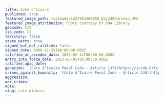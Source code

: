 ```yaml
---
title: Cote d’Ivoire
published: true
featured_image_path: /uploads/1427983460050_Day248bdriveq.JPG
featured_image_attribution: Photo courtesy of OMA Library
geocode: CIV
iso_code: CI
territory: false
state_party: true
signed_but_not_ratified: false
signed_date: 1998-11-29T00:00:00.000Z
ratified_or_acceded_date: 2013-02-14T00:00:00.000Z
entry_into_force_date: 2013-05-01T00:00:00.000Z
ratified_apic_date:
genocide: '[Cote d’Ivoire Penal Code - Article 137](https://iccdb.hrlc.net/data/doc/426/)'
crimes_against_humanity: '[Cote d’Ivoire Penal Code - Article 138](https://iccdb.hrlc.net/data/doc/426/)'
aggression:
war_crimes:
note:
slug: cote-divoire
---
```



